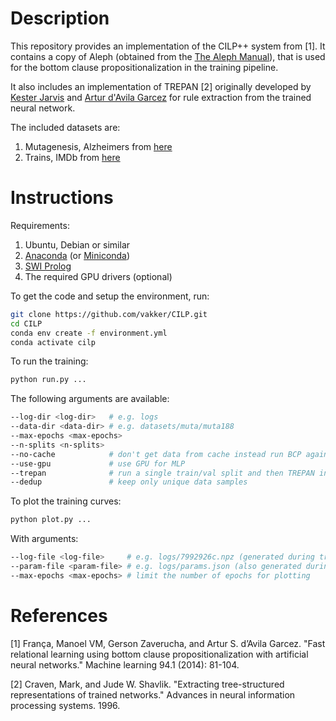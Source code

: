 # Description

This repository provides an implementation of the CILP++ system from [1]. It
contains a copy of Aleph (obtained from the [The Aleph
Manual](https://www.cs.ox.ac.uk/activities/programinduction/Aleph/aleph.html)),
that is used for the bottom clause propositionalization in the training pipeline.

It also includes an implementation of TREPAN [2] originally developed by [Kester
Jarvis](kester.jarvis@city.ac.uk) and [Artur d'Avila
Garcez](a.garcez@city.ac.uk) for rule extraction from the trained neural
network.

The included datasets are:

1. Mutagenesis, Alzheimers from [here](https://www.doc.ic.ac.uk/~shm/Datasets/)
2. Trains, IMDb from [here](https://relational.fit.cvut.cz/)

# Instructions

Requirements:

1. Ubuntu, Debian or similar
2. [Anaconda](https://docs.anaconda.com/anaconda/install/) (or
   [Miniconda](https://docs.conda.io/en/latest/miniconda.html))
3. [SWI Prolog](https://www.swi-prolog.org/)
4. The required GPU drivers (optional)

To get the code and setup the environment, run:

```sh
git clone https://github.com/vakker/CILP.git
cd CILP
conda env create -f environment.yml
conda activate cilp
```

To run the training:

```sh
python run.py ...
```

The following arguments are available:

```sh
--log-dir <log-dir>   # e.g. logs
--data-dir <data-dir> # e.g. datasets/muta/muta188
--max-epochs <max-epochs>
--n-splits <n-splits>
--no-cache            # don't get data from cache instead run BCP again
--use-gpu             # use GPU for MLP
--trepan              # run a single train/val split and then TREPAN instead of cross-val
--dedup               # keep only unique data samples
```

To plot the training curves:

```sh
python plot.py ...
```

With arguments:

```sh
--log-file <log-file>     # e.g. logs/7992926c.npz (generated during training)
--param-file <param-file> # e.g. logs/params.json (also generated during training)
--max-epochs <max-epochs> # limit the number of epochs for plotting
```

# References

[1] França, Manoel VM, Gerson Zaverucha, and Artur S. d’Avila Garcez. "Fast
relational learning using bottom clause propositionalization with artificial
neural networks." Machine learning 94.1 (2014): 81-104.

[2] Craven, Mark, and Jude W. Shavlik. "Extracting tree-structured
representations of trained networks." Advances in neural information processing
systems. 1996.
